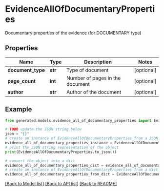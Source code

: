 # EvidenceAllOfDocumentaryProperties

Documentary properties of the evidence (for DOCUMENTARY type)

## Properties

Name | Type | Description | Notes
------------ | ------------- | ------------- | -------------
**document_type** | **str** | Type of document | [optional] 
**page_count** | **int** | Number of pages in the document | [optional] 
**author** | **str** | Author of the document | [optional] 

## Example

```python
from generated.models.evidence_all_of_documentary_properties import EvidenceAllOfDocumentaryProperties

# TODO update the JSON string below
json = "{}"
# create an instance of EvidenceAllOfDocumentaryProperties from a JSON string
evidence_all_of_documentary_properties_instance = EvidenceAllOfDocumentaryProperties.from_json(json)
# print the JSON string representation of the object
print(EvidenceAllOfDocumentaryProperties.to_json())

# convert the object into a dict
evidence_all_of_documentary_properties_dict = evidence_all_of_documentary_properties_instance.to_dict()
# create an instance of EvidenceAllOfDocumentaryProperties from a dict
evidence_all_of_documentary_properties_from_dict = EvidenceAllOfDocumentaryProperties.from_dict(evidence_all_of_documentary_properties_dict)
```
[[Back to Model list]](../README.md#documentation-for-models) [[Back to API list]](../README.md#documentation-for-api-endpoints) [[Back to README]](../README.md)


